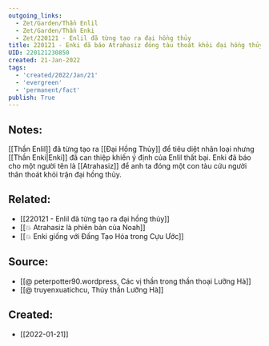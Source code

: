 ```yaml
---
outgoing_links:
  - Zet/Garden/Thần Enlil
  - Zet/Garden/Thần Enki
  - Zet/220121 - Enlil đã từng tạo ra đại hồng thủy
title: 220121 - Enki đã báo Atrahasiz đóng tàu thoát khỏi đại hồng thủy
UID: 220121230850
created: 21-Jan-2022
tags:
  - 'created/2022/Jan/21'
  - 'evergreen'
  - 'permanent/fact'
publish: True
---
```

## Notes:
[[Thần Enlil]] đã từng tạo ra [[Đại Hồng Thủy]] để tiêu diệt nhân loại nhưng [[Thần Enki|Enki]] đã can thiệp khiến ý định của Enlil thất bại. Enki đã báo cho một người tên là [[Atrahasiz]] để anh ta đóng một con tàu cứu người thân thoát khỏi trận đại hồng thủy.

## Related:
- [[220121 - Enlil đã từng tạo ra đại hồng thủy]]
- [[💥 Atrahasiz là phiên bản của Noah]]
- [[💥 Enki giống với Đấng Tạo Hóa trong Cựu Ước]]
## Source:
- [[@ peterpotter90.wordpress, Các vị thần trong thần thoại Lưỡng Hà]]
- [[@ truyenxuatichcu, Thủy thần Lưỡng Hà]]

## Created:
- [[2022-01-21]]
